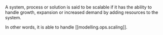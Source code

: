 
A system, process or solution is said to be scalable if it has the ability to handle growth, expansion or increased demand by adding resources to the system.

In other words, it is able to handle [[modelling.ops.scaling]].

